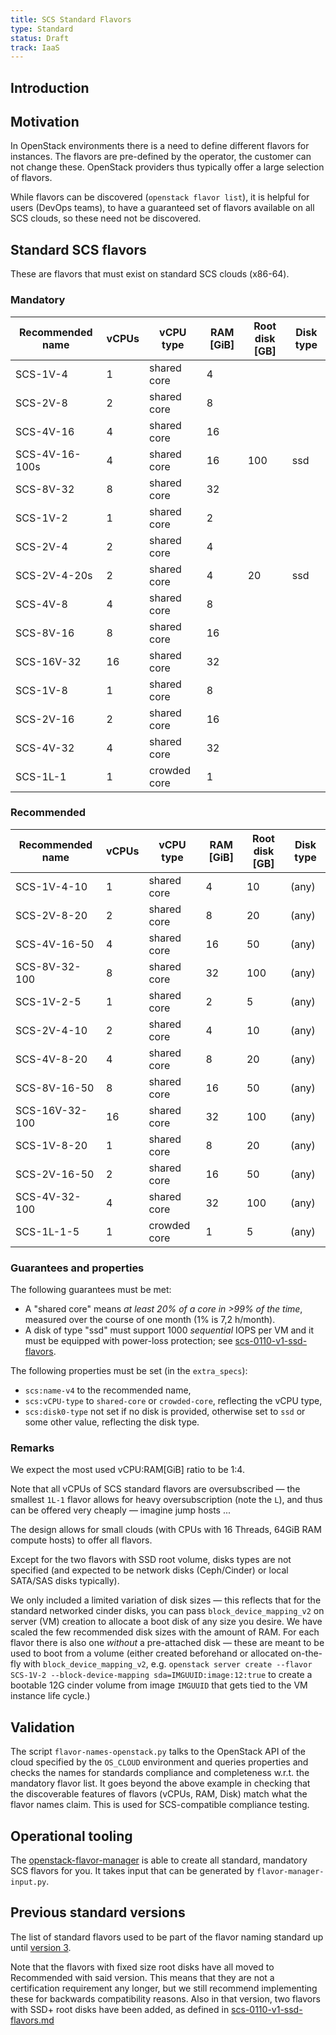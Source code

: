 ```yaml
---
title: SCS Standard Flavors
type: Standard
status: Draft
track: IaaS
---
```


## Introduction

## Motivation

In OpenStack environments there is a need to define different flavors for instances.
The flavors are pre-defined by the operator, the customer can not change these.
OpenStack providers thus typically offer a large selection of flavors.

While flavors can be discovered (`openstack flavor list`), it is helpful for users (DevOps teams),
to have a guaranteed set of flavors available on all SCS clouds, so these need not be discovered.

## Standard SCS flavors

These are flavors that must exist on standard SCS clouds (x86-64).

### Mandatory

| Recommended name | vCPUs  | vCPU type     | RAM [GiB]  | Root disk [GB]  | Disk type  |
| ---------------- | ------ | ------------- | ---------- | --------------- | ---------- |
| SCS-1V-4         |      1 | shared core   |          4 |                 |            |
| SCS-2V-8         |      2 | shared core   |          8 |                 |            |
| SCS-4V-16        |      4 | shared core   |         16 |                 |            |
| SCS-4V-16-100s   |      4 | shared core   |         16 |             100 | ssd        |
| SCS-8V-32        |      8 | shared core   |         32 |                 |            |
| SCS-1V-2         |      1 | shared core   |          2 |                 |            |
| SCS-2V-4         |      2 | shared core   |          4 |                 |            |
| SCS-2V-4-20s     |      2 | shared core   |          4 |              20 | ssd        |
| SCS-4V-8         |      4 | shared core   |          8 |                 |            |
| SCS-8V-16        |      8 | shared core   |         16 |                 |            |
| SCS-16V-32       |     16 | shared core   |         32 |                 |            |
| SCS-1V-8         |      1 | shared core   |          8 |                 |            |
| SCS-2V-16        |      2 | shared core   |         16 |                 |            |
| SCS-4V-32        |      4 | shared core   |         32 |                 |            |
| SCS-1L-1         |      1 | crowded core  |          1 |                 |            |

### Recommended

| Recommended name | vCPUs  | vCPU type     | RAM [GiB]  | Root disk [GB]  | Disk type  |
| ---------------- | ------ | ------------- | ---------- | --------------- | ---------- |
| SCS-1V-4-10      |      1 | shared core   |          4 |              10 | (any)      |
| SCS-2V-8-20      |      2 | shared core   |          8 |              20 | (any)      |
| SCS-4V-16-50     |      4 | shared core   |         16 |              50 | (any)      |
| SCS-8V-32-100    |      8 | shared core   |         32 |             100 | (any)      |
| SCS-1V-2-5       |      1 | shared core   |          2 |               5 | (any)      |
| SCS-2V-4-10      |      2 | shared core   |          4 |              10 | (any)      |
| SCS-4V-8-20      |      4 | shared core   |          8 |              20 | (any)      |
| SCS-8V-16-50     |      8 | shared core   |         16 |              50 | (any)      |
| SCS-16V-32-100   |     16 | shared core   |         32 |             100 | (any)      |
| SCS-1V-8-20      |      1 | shared core   |          8 |              20 | (any)      |
| SCS-2V-16-50     |      2 | shared core   |         16 |              50 | (any)      |
| SCS-4V-32-100    |      4 | shared core   |         32 |             100 | (any)      |
| SCS-1L-1-5       |      1 | crowded core  |          1 |               5 | (any)      |

### Guarantees and properties

The following guarantees must be met:

- A "shared core" means _at least 20% of a core in >99% of the time_, measured over the
  course of one month (1% is 7,2 h/month).
- A disk of type "ssd" must support 1000 _sequential_ IOPS per VM and it must be equipped
  with power-loss protection; see [scs-0110-v1-ssd-flavors](./scs-0110-v1-ssd-flavors.md).

The following properties must be set (in the `extra_specs`):

- `scs:name-v4` to the recommended name,
- `scs:vCPU-type` to `shared-core` or `crowded-core`, reflecting the vCPU type,
- `scs:disk0-type` not set if no disk is provided, otherwise set to `ssd` or some other
  value, reflecting the disk type.

### Remarks

We expect the most used vCPU:RAM[GiB] ratio to be 1:4.

Note that all vCPUs of SCS standard flavors are oversubscribed — the smallest `1L-1`
flavor allows for heavy oversubscription (note the `L`), and thus can be offered very
cheaply — imagine jump hosts ...

The design allows for small clouds (with CPUs with 16 Threads, 64GiB RAM
compute hosts) to offer all flavors.

Except for the two flavors with SSD root volume, disks types are not specified
(and expected to be network disks (Ceph/Cinder) or local SATA/SAS disks typically).

We only included a limited variation of disk sizes — this reflects that
for the standard networked cinder
disks, you can pass `block_device_mapping_v2` on server (VM) creation to
allocate a boot disk of any size you desire. We have scaled the few
recommended disk sizes with the amount of RAM. For each flavor there is
also one _without_ a pre-attached disk — these are meant to be used
to boot from a volume (either created beforehand or allocated on-the-fly
with `block_device_mapping_v2`, e.g.
`openstack server create --flavor SCS-1V-2 --block-device-mapping sda=IMGUUID:image:12:true`
to create a bootable 12G cinder volume from image `IMGUUID` that gets tied to the VM
instance life cycle.)

## Validation

The script `flavor-names-openstack.py` talks to the OpenStack API of the
cloud specified by the `OS_CLOUD` environment and queries properties and checks
the names for standards compliance and completeness w.r.t. the mandatory
flavor list. It goes beyond the above example in checking that the discoverable
features of flavors (vCPUs, RAM, Disk) match what the flavor names claim.
This is used for SCS-compatible compliance testing.

## Operational tooling

The [openstack-flavor-manager](https://github.com/osism/openstack-flavor-manager) is able to
create all standard, mandatory SCS flavors for you. It takes input that can be generated by
`flavor-manager-input.py`.

## Previous standard versions

The list of standard flavors used to be part of the flavor naming standard up until
[version 3](scs-0100-v3-flavor-naming.md).

Note that the flavors with fixed size root disks have all moved to Recommended
with said version. This means that they are not a certification requirement any longer,
but we still recommend implementing these for backwards compatibility reasons.
Also in that version, two flavors with SSD+ root disks have been added, as defined in
[scs-0110-v1-ssd-flavors.md](scs-0110-v1-ssd-flavors.md)
